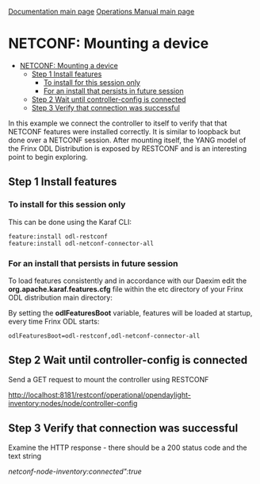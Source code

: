 [Documentation main page](https://frinxio.github.io/Frinx-docs/)
[Operations Manual main page](https://frinxio.github.io/Frinx-docs/FRINX_ODL_Distribution/Carbon/operations_manual.html)
# NETCONF: Mounting a device

<!-- TOC START min:1 max:3 link:true update:true -->
- [NETCONF: Mounting a device](#netconf-mounting-a-device)
  - [Step 1 Install features](#step-1-install-features)
    - [To install for this session only](#to-install-for-this-session-only)
    - [For an install that persists in future session](#for-an-install-that-persists-in-future-session)
  - [Step 2 Wait until controller-config is connected](#step-2-wait-until-controller-config-is-connected)
  - [Step 3 Verify that connection was successful](#step-3-verify-that-connection-was-successful)

<!-- TOC END -->

In this example we connect the controller to itself to verify that that NETCONF features were installed correctly. It is similar to loopback but done over a NETCONF session. After mounting itself, the YANG model of the Frinx ODL Distribution is exposed by RESTCONF and is an interesting point to begin exploring.

## Step 1 Install features
### To install for this session only
This can be done using the Karaf CLI:

    feature:install odl-restconf
    feature:install odl-netconf-connector-all

### For an install that persists in future session
To load features consistently and in accordance with our Daexim edit the **org.apache.karaf.features.cfg** file within the etc directory of your Frinx ODL distribution main directory:

By setting the **odlFeaturesBoot** variable, features will be loaded at startup, every time Frinx ODL starts:

    odlFeaturesBoot=odl-restconf,odl-netconf-connector-all

## Step 2 Wait until controller-config is connected

Send a GET request to mount the controller using RESTCONF

<http://localhost:8181/restconf/operational/opendaylight-inventory:nodes/node/controller-config>

## Step 3 Verify that connection was successful

Examine the HTTP response - there should be a 200 status code and the text string

*netconf-node-inventory:connected":true*
